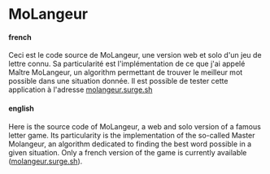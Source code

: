 # MoLangeur

#### french

Ceci est le code source de MoLangeur, une version web et solo d'un jeu de lettre connu. Sa particularité est l'implémentation de ce que j'ai appelé Maître MoLangeur, un algorithm permettant de trouver le meilleur mot possible dans une situation donnée. 
Il est possible de tester cette application à l'adresse [molangeur.surge.sh](http://molangeur.surge.sh)

#### english 

Here is the source code of MoLangeur, a web and solo version of a famous letter game. Its particularity is the implementation of the so-called Master Molangeur, an algorithm dedicated to finding the best word possible in a given situation. Only a french version of the game is currently available ([molangeur.surge.sh](http://molangeur.surge.sh)). 
